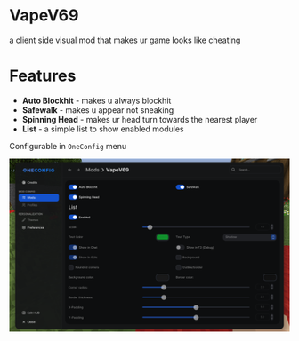 # VapeV69
a client side visual mod that makes ur game looks like cheating

# Features
- **Auto Blockhit** - makes u always blockhit
- **Safewalk** - makes u appear not sneaking
- **Spinning Head** - makes ur head turn towards the nearest player
- **List** - a simple list to show enabled modules

Configurable in `OneConfig` menu

![settings.png](images/settings.png)